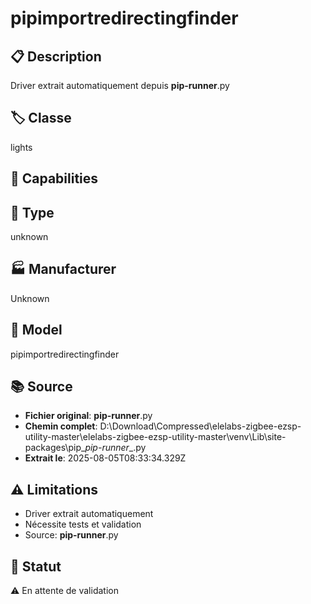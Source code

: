# pipimportredirectingfinder

## 📋 Description
Driver extrait automatiquement depuis __pip-runner__.py

## 🏷️ Classe
lights

## 🔧 Capabilities


## 📡 Type
unknown

## 🏭 Manufacturer
Unknown

## 📱 Model
pipimportredirectingfinder

## 📚 Source
- **Fichier original**: __pip-runner__.py
- **Chemin complet**: D:\Download\Compressed\elelabs-zigbee-ezsp-utility-master\elelabs-zigbee-ezsp-utility-master\venv\Lib\site-packages\pip\__pip-runner__.py
- **Extrait le**: 2025-08-05T08:33:34.329Z

## ⚠️ Limitations
- Driver extrait automatiquement
- Nécessite tests et validation
- Source: __pip-runner__.py

## 🚀 Statut
⚠️ En attente de validation
